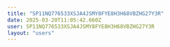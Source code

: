 ```yaml
---
title: "SP11NQ776533XSJA4JSMY8FYE8H3H68VBZHG27Y3R"
date: 2025-03-20T11:05:42.660Z
user: SP11NQ776533XSJA4JSMY8FYE8H3H68VBZHG27Y3R
layout: "users"
---
```

    